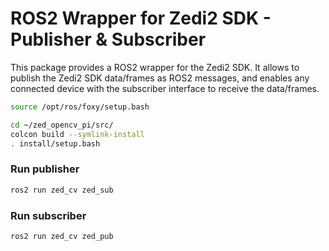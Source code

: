 # ROS2 Wrapper for Zedi2 SDK - Publisher & Subscriber

This package provides a ROS2 wrapper for the Zedi2 SDK. It allows to publish the Zedi2 SDK data/frames as ROS2 messages, and enables any connected device with the subscriber interface to receive the data/frames.

```bash
source /opt/ros/foxy/setup.bash
```

```bash
cd ~/zed_opencv_pi/src/
colcon build --symlink-install
. install/setup.bash
```
### Run publisher
```bash
ros2 run zed_cv zed_sub
```

### Run subscriber
```bash
ros2 run zed_cv zed_pub
```